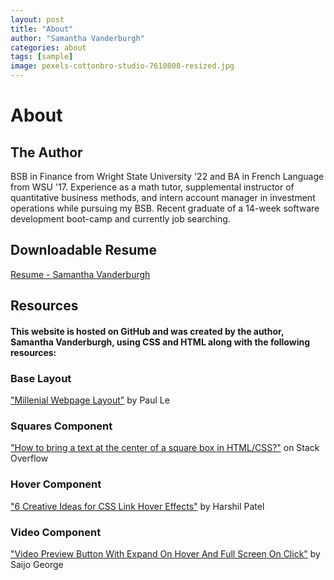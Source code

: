 ```yaml
---
layout: post
title: "About"
author: "Samantha Vanderburgh"
categories: about
tags: [sample]
image: pexels-cottonbro-studio-7610808-resized.jpg
---
```


<h1>About</h1>
<h2>The Author</h2>
BSB in Finance from Wright State University '22 and BA in French Language from WSU '17. Experience as a math tutor, supplemental instructor of quantitative business methods, and intern account manager in investment operations while pursuing my BSB. Recent graduate of a 14-week software development boot-camp and currently job searching.
<br>

<h2>Downloadable Resume</h2>
<a href="./assets/Resume - Samantha Vanderburgh.pdf" download>Resume - Samantha Vanderburgh</a>

<h2>Resources</h2>
<h4>This website is hosted on GitHub and was created by the author, Samantha Vanderburgh, using CSS and HTML along with the following resources: </h4>
<h3>Base Layout</h3>
<a href="https://github.com/LeNPaul/Millennial" target="_blank">"Millenial Webpage Layout"</a> by Paul Le  <br>

<h3>Squares Component</h3>
<a href="https://stackoverflow.com/questions/46351635/how-to-bring-a-text-at-the-center-of-a-square-box-in-html-css" target="_blank">"How to bring a text at the center of a square box in HTML/CSS?"</a> on Stack Overflow <br>

<h3>Hover Component</h3>
<a href="https://css-tricks.com/css-link-hover-effects/" target="_blank">"6 Creative Ideas for CSS Link Hover Effects"</a> by Harshil Patel <br>

<h3>Video Component</h3>
<a href="https://codemyui.com/video-preview-button-with-expand-on-hover-and-full-screen-on-click/" target="_blank">"Video Preview Button With Expand On Hover And Full Screen On Click"</a> by Saijo George <br>

